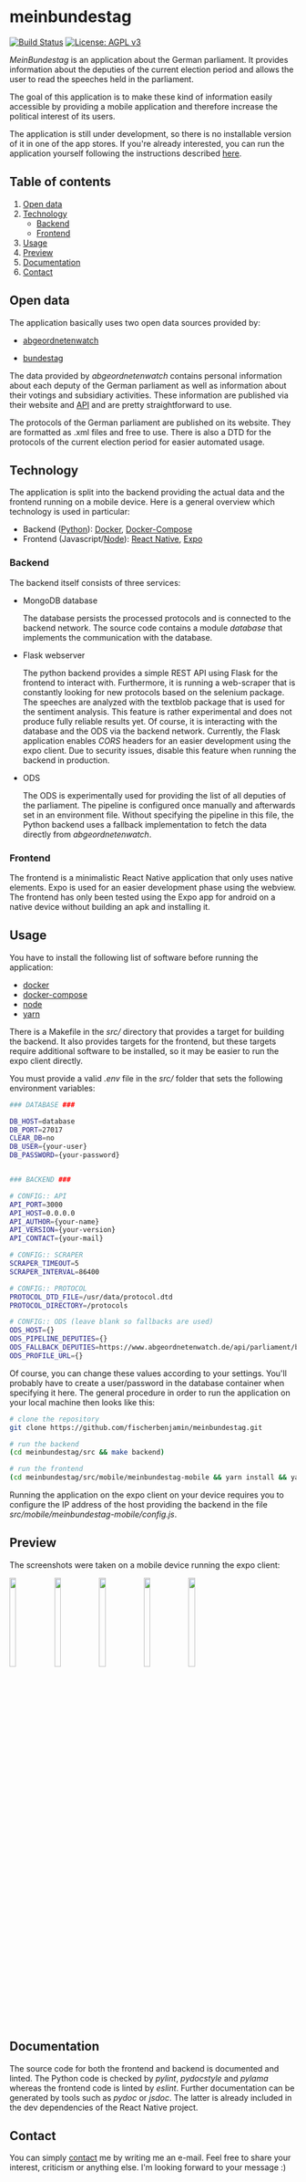 # meinbundestag

[![Build Status](https://travis-ci.com/fischerbenjamin/meinbundestag.svg?branch=master)](https://travis-ci.com/fischerbenjamin/meinbundestag)
[![License: AGPL v3](https://img.shields.io/badge/License-AGPL%20v3-blue.svg)](https://www.gnu.org/licenses/agpl-3.0)

*MeinBundestag* is an application about the German parliament.
It provides information about the deputies of the current election period and allows the user to read the speeches held in the parliament.

The goal of this application is to make these kind of information easily accessible by providing a mobile application and therefore increase the political interest of its users.

The application is still under development, so there is no installable version of it in one of the app stores.
If you're already interested, you can run the application yourself following the instructions described [here](#usage).

## Table of contents

1. [Open data](#open-data)
1. [Technology](#technology)
    * [Backend](#backend)
    * [Frontend](#frontend)
1. [Usage](#usage)
1. [Preview](#preview)
1. [Documentation](#documentation)
1. [Contact](#contact)

## Open data

The application basically uses two open data sources provided by:

* [abgeordnetenwatch](https://www.abgeordnetenwatch.de)

* [bundestag](https://www.bundestag.de/services/opendata)

The data provided by *abgeordnetenwatch* contains personal information about each deputy of the German parliament as well as information about their votings and subsidiary activities.
These information are published via their website and [API](https://www.abgeordnetenwatch.de/api) and are pretty straightforward to use.

The protocols of the German parliament are published on its website.
They are formatted as .xml files and free to use.
There is also a DTD for the protocols of the current election period for easier automated usage.

## Technology

The application is split into the backend providing the actual data and the frontend running on a mobile device.
Here is a general overview which technology is used in particular:

* Backend ([Python](https://www.python.org/)): [Docker](https://www.docker.com/), [Docker-Compose](https://docs.docker.com/compose/)
* Frontend (Javascript/[Node](https://nodejs.org/)): [React Native](https://facebook.github.io/react-native/), [Expo](https://expo.io/)

### Backend

The backend itself consists of three services:

* MongoDB database

    The database persists the processed protocols and is connected to the backend network.
    The source code contains a module *database* that implements the communication with the database.

* Flask webserver

    The python backend provides a simple REST API using Flask for the frontend to interact with. Furthermore, it is running a web-scraper that is constantly looking for new protocols based on the selenium package.
    The speeches are analyzed with the textblob package that is used for the sentiment analysis.
    This feature is rather experimental and does not produce fully
    reliable results yet.
    Of course, it is interacting with the database and the ODS via the backend network.
    Currently, the Flask application enables *CORS* headers for an easier development using the expo client.
    Due to security issues, disable this feature when running the backend in production.

* ODS

    The ODS is experimentally used for providing the list of all deputies of the parliament.
    The pipeline is configured once manually and afterwards set in an environment file.
    Without specifying the pipeline in this file, the Python backend uses a fallback implementation to fetch the data directly from *abgeordnetenwatch*.

### Frontend

The frontend is a minimalistic React Native application that only uses native elements.
Expo is used for an easier development phase using the webview.
The frontend has only been tested using the Expo app for android on a native device without building an apk and installing it.  

## Usage

You have to install the following list of software before running the application:

* [docker](https://www.docker.com/)
* [docker-compose](https://docs.docker.com/compose/)
* [node](https://nodejs.org)
* [yarn](https://yarnpkg.comz)

There is a Makefile in the *src/* directory that provides a target for building the backend.
It also provides targets for the frontend, but these targets require additional software to be installed, so it may be easier to run the expo client directly.

You must provide a valid *.env* file in the *src/* folder that sets the following environment variables:

```bash
### DATABASE ###

DB_HOST=database
DB_PORT=27017
CLEAR_DB=no
DB_USER={your-user}
DB_PASSWORD={your-password}


### BACKEND ###

# CONFIG:: API
API_PORT=3000
API_HOST=0.0.0.0
API_AUTHOR={your-name}
API_VERSION={your-version}
API_CONTACT={your-mail}

# CONFIG:: SCRAPER
SCRAPER_TIMEOUT=5
SCRAPER_INTERVAL=86400

# CONFIG:: PROTOCOL
PROTOCOL_DTD_FILE=/usr/data/protocol.dtd
PROTOCOL_DIRECTORY=/protocols

# CONFIG:: ODS (leave blank so fallbacks are used)
ODS_HOST={}
ODS_PIPELINE_DEPUTIES={}
ODS_FALLBACK_DEPUTIES=https://www.abgeordnetenwatch.de/api/parliament/bundestag/deputies.json
ODS_PROFILE_URL={}
```

Of course, you can change these values according to your settings.
You'll probably have to create a user/password in the database container when specifying it here.
The general procedure in order to run the application on your local machine then looks like this:

```bash
# clone the repository
git clone https://github.com/fischerbenjamin/meinbundestag.git

# run the backend
(cd meinbundestag/src && make backend)

# run the frontend
(cd meinbundestag/src/mobile/meinbundestag-mobile && yarn install && yarn web)
```

Running the application on the expo client on your device requires you to configure the IP address of the host providing the backend in the file *src/mobile/meinbundestag-mobile/config.js*.

## Preview

The screenshots were taken on a mobile device running the expo client:

<img align="left" src="./doc/pictures/screenshot_homescreen.jpg" width="15%" height="20%"/>
<img align="left" src="./doc/pictures/screenshot_homescreen_search.jpg" width="15%" height="20%"/>
<img align="left" src="./doc/pictures/screenshot_personalscreen_overview.jpg" width="15%" height="20%"/>
<img align="left" src="./doc/pictures/screenshot_personalscreen_content.jpg" width="15%" height="20%"/>
<img src="./doc/pictures/screenshot_speechscreen.jpg" width="15%" height="20%"/>

## Documentation

The source code for both the frontend and backend is documented and linted.
The Python code is checked by *pylint*, *pydocstyle* and *pylama* whereas the
frontend code is linted by *eslint*.
Further documentation can be generated by tools such as *pydoc* or *jsdoc*.
The latter is already included in the dev dependencies of the React Native
project.

## Contact

You can simply [contact](mailto:benjamin.f.fischer@fau.de) me by writing me an e-mail.
Feel free to share your interest, criticism or anything else.
I'm looking forward to your message :)
